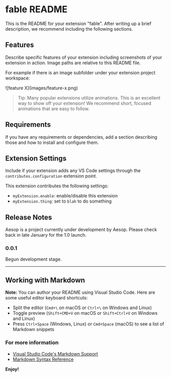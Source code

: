 # fable README
This is the README for your extension "fable". After writing up a brief description, we recommend including the following sections.

## Features
Describe specific features of your extension including screenshots of your extension in action. Image paths are relative to this README file.

For example if there is an image subfolder under your extension project workspace:

\!\[feature X\]\(images/feature-x.png\)

> Tip: Many popular extensions utilize animations. This is an excellent way to show off your extension! We recommend short, focused animations that are easy to follow.

## Requirements

If you have any requirements or dependencies, add a section describing those and how to install and configure them.

## Extension Settings
Include if your extension adds any VS Code settings through the `contributes.configuration` extension point.

This extension contributes the following settings:
* `myExtension.enable`: enable/disable this extension
* `myExtension.thing`: set to `blah` to do something

## Release Notes
Aesop is a project currently under development by Aesop. Please check back in late January for the 1.0 launch.

### 0.0.1

Begun development stage.

-----------------------------------------------------------------------------------------------------------

## Working with Markdown

**Note:** You can author your README using Visual Studio Code.  Here are some useful editor keyboard shortcuts:

* Split the editor (`Cmd+\` on macOS or `Ctrl+\` on Windows and Linux)
* Toggle preview (`Shift+CMD+V` on macOS or `Shift+Ctrl+V` on Windows and Linux)
* Press `Ctrl+Space` (Windows, Linux) or `Cmd+Space` (macOS) to see a list of Markdown snippets

### For more information

* [Visual Studio Code's Markdown Support](http://code.visualstudio.com/docs/languages/markdown)
* [Markdown Syntax Reference](https://help.github.com/articles/markdown-basics/)

**Enjoy!**
